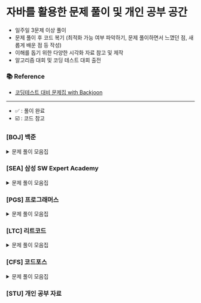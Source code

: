 
# 자바를 활용한 문제 풀이 및 개인 공부 공간

- 일주일 3문제 이상 풀이
- 문제 풀이 후 코드 복기 (최적화 가능 여부 파악하기, 문제 풀이하면서 느꼈던 점, 새롭게 배운 점 등 작성)
- 이해를 돕기 위한 다양한 시각화 자료 참고 및 제작
- 알고리즘 대회 및 코딩 테스트 대회 출전

### 📚 Reference
- [코딩테스트 대비 문제집 with Backjoon](https://github.com/tony9402/baekjoon)

---
- ✅ : 풀이 완료
- ☑️ : 코드 참고
### [BOJ] 백준

<details>
	<summary>문제 풀이 모음집</summary>
  </br>


|     번호      | 이름                                                 | 난이도  | 코드                   | 시간     | 유형                  |  상태 |
|:-----------:|:---------------------------------------------------|:----:|:---------------------|:-------|:--------------------|:---:|
| **_7576_**  | [토마토](https://www.acmicpc.net/problem/7576)        | 골드 5 | BOJ/P7576            | 1h 1m  | `BFS`               |  ✅  |
| **_7569_**  | [토마토](https://www.acmicpc.net/problem/7569)        | 골드 5 | BOJ/P7569            | 36m    | `BFS`               |  ✅  |
| **_15649_** | [N과 M (1)](https://www.acmicpc.net/problem/15649)  | 실버 3 | BOJ/P15649           | 34m    | `BackTracking`      |  ✅  |
| **_15650_** | [N과 M (2)](https://www.acmicpc.net/problem/15650)  | 실버 3 | BOJ/P15650           | 1h 10m | `BackTracking`      |  ✅  |
| **_15651_** | [N과 M (3)](https://www.acmicpc.net/problem/15651)  | 실버 3 | BOJ/P15651           | 7m     | `BackTracking`      |  ✅  |
| **_15652_** | [N과 M (4)](https://www.acmicpc.net/problem/15652)  | 실버 3 | BOJ/P15652           | 12m    | `BackTracking`      |  ✅  |
| **_15654_** | [N과 M (5)](https://www.acmicpc.net/problem/15654)  | 실버 3 | BOJ/P15654           | 12m    | `BackTracking`      |    ✅ |
| **_15655_** | [N과 M (6)](https://www.acmicpc.net/problem/15655)  | 실버 3 | BOJ/P15655           | 9m     | `BackTracking`      |    ✅ |
| **_15656_** | [N과 M (7)](https://www.acmicpc.net/problem/15656)  | 실버 3 | BOJ/P15656           | 7m     | `BackTracking`      |    ✅ |
| **_15657_** | [N과 M (8)](https://www.acmicpc.net/problem/15657)  | 실버 3 | BOJ/P15657           | 22m    | `BackTracking`      |    ✅ |
| **_9663_**  | [N-Queen](https://www.acmicpc.net/problem/9663)    | 골드 4 | BOJ/P9663            | 1h 8m  | `BackTracking`      |    ✅ |
| **_21922_** | [학부 연구생 민상](https://www.acmicpc.net/problem/21922) | 골드 5 | BOJ/P9663            | 1h 48m | `BFS`               |  ✅   |
| **_2003_**  | [수들의 합 2](https://www.acmicpc.net/problem/2003)    | 실버 4 | BOJ/P2003            | 49m    | `TwoPointer`        |  ✅   |
| **_1806_**  | [부분합](https://www.acmicpc.net/problem/1806)        | 골드 4 | BOJ/P2003            | 16m    | `TwoPointer`        |  ✅   |
| **_2143_**  | [두 배열의 합](https://www.acmicpc.net/problem/2143)    |  골드 3  | BOJ/TwoPointer/P2143 | -      | `TwoPointer`, `Hash` |    ☑️    |
</details>

### [SEA] 삼성 SW Expert Academy

<details>
	<summary>문제 풀이 모음집</summary>
  </br>

|     번호      | 이름                                                  |      난이도      | 코드                     | 시간 | 유형                 |   상태    |
|:-----------:|:----------------------------------------------------|:-------------:|:--------------------------|:------|:----------------------|:-------:|

</details>

### [PGS] 프로그래머스

<details>
	<summary>문제 풀이 모음집</summary>
  </br>

|번호|이름|난이도|코드|시간|유형|
|::|:-----|:-----:|:-----|:-----|:-----|

</details>

### [LTC] 리트코드

<details>
	<summary>문제 풀이 모음집</summary>
  </br>

|   번호    | 이름                                                                                                                        |  난이도   | 코드             | 시간  |유형|
|:-------:|:--------------------------------------------------------------------------------------------------------------------------|:------:|:---------------|:----|:-----|
| **_17_** | [Letter Combinations of a Phone Number](https://leetcode.com/problems/letter-combinations-of-a-phone-number/description/) | Medium | LTC/P15650 | 57m | `BackTracking` |    ✅ |

</details>

### [CFS] 코드포스

<details>
	<summary>문제 풀이 모음집</summary>
  </br>

|번호|이름|난이도|코드|시간|유형|
|::|:-----|:-----:|:-----|:-----|:-----|

</details>



### [STU] 개인 공부 자료
